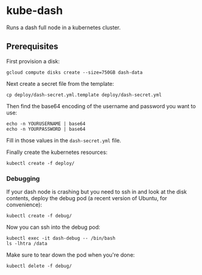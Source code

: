 # kube-dash

Runs a dash full node in a kubernetes cluster.


## Prerequisites

First provision a disk:

```console
gcloud compute disks create --size=750GB dash-data
```

Next create a secret file from the template:

```console
cp deploy/dash-secret.yml.template deploy/dash-secret.yml
```

Then find the base64 encoding of the username and password you want to use:

```console
echo -n YOURUSERNAME | base64
echo -n YOURPASSWORD | base64
```

Fill in those values in the `dash-secret.yml` file.

Finally create the kubernetes resources:

```console
kubectl create -f deploy/
```


### Debugging

If your dash node is crashing but you need to ssh in and look at the disk
contents, deploy the debug pod (a recent version of Ubuntu, for convenience):

```console
kubectl create -f debug/
```

Now you can ssh into the debug pod:

```console
kubectl exec -it dash-debug -- /bin/bash
ls -lhtra /data
```

Make sure to tear down the pod when you're done:

```console
kubectl delete -f debug/
```
